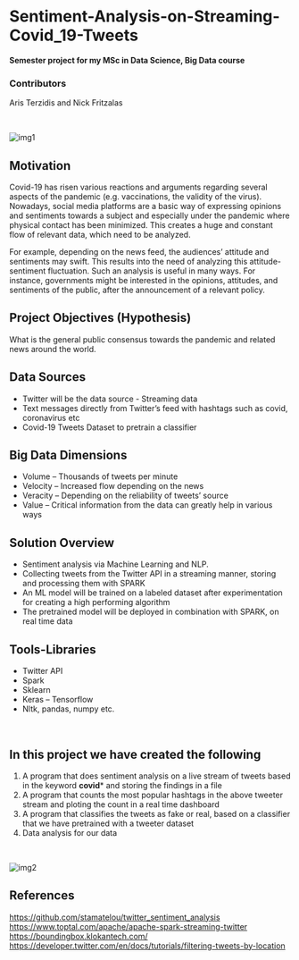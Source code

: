 # Sentiment-Analysis-on-Streaming-Covid_19-Tweets

**Semester project for my MSc in Data Science, Big Data course**  


### Contributors  
Aris Terzidis and Nick Fritzalas  

<br>

![img1](https://user-images.githubusercontent.com/72740595/150700030-5facc46a-fb92-4c28-acb4-efe04b0171bd.jpg)  


## Motivation  

Covid-19 has risen various reactions and arguments regarding several aspects of the pandemic
(e.g. vaccinations, the validity of the virus). Nowadays, social media platforms are a basic way of
expressing opinions and sentiments towards a subject and especially under the pandemic where
physical contact has been minimized. This creates a huge and constant flow of relevant data,
which need to be analyzed.

For example, depending on the news feed, the audiences’ attitude and sentiments may swift.
This results into the need of analyzing this attitude-sentiment fluctuation. Such an analysis is useful
in many ways. For instance, governments might be interested in the opinions, attitudes, and
sentiments of the public, after the announcement of a relevant policy.
<br>

## Project Objectives (Hypothesis)  

What is the general public consensus towards the pandemic and related news around the world.

## Data Sources  
  - Twitter will be the data source - Streaming data
  - Text messages directly from Twitter’s feed with hashtags such as covid, coronavirus etc
  - Covid-19 Tweets Dataset to pretrain a classifier

## Big Data Dimensions 
  - Volume – Thousands of tweets per minute
  - Velocity – Increased flow depending on the news
  - Veracity – Depending on the reliability of tweets’ source
  - Value – Critical information from the data can greatly help in various ways

## Solution Overview 
  - Sentiment analysis via Machine Learning and NLP.
  - Collecting tweets from the Twitter API in a streaming manner, storing and processing them
  with SPARK
  - An ML model will be trained on a labeled dataset after experimentation for creating a high
  performing algorithm
  - The pretrained model will be deployed in combination with SPARK, on real time data

## Tools-Libraries  
  - Twitter API
  - Spark
  - Sklearn
  - Keras – Tensorflow
  - Nltk, pandas, numpy etc.

<br>

## In this project we have created the following  
1.  A program that does sentiment analysis on a live stream of tweets based in the keyword **covid*** and storing the findings in a file
2.  A program that counts the most popular hashtags in the above tweeter stream and ploting the count in a real time dashboard
3.  A program that classifies the tweets as fake or real, based on a classifier that we have pretrained with a tweeter dataset  
4.  Data analysis for our data  

<br>

![img2](https://user-images.githubusercontent.com/72740595/150700093-c7929be6-c810-4888-a724-66a0345b4ffe.png)


## References  

https://github.com/stamatelou/twitter_sentiment_analysis  
https://www.toptal.com/apache/apache-spark-streaming-twitter  
https://boundingbox.klokantech.com/  
https://developer.twitter.com/en/docs/tutorials/filtering-tweets-by-location  
